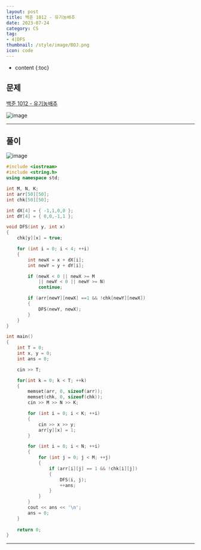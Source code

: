 ```yaml
---
layout: post
title: 백준 1012 - 유기농배추
date: 2023-07-24
category: CS
tag:
- 4|DFS
thumbnail: /style/image/BOJ.png
icon: code
---
```


* content
{:toc}

## 문제

[백준 1012 - 유기농배추](https://www.acmicpc.net/problem/1012)  

![image](https://github.com/ssonsonya/ssonsonya.github.io/assets/116151781/51ea4a91-eb43-43ca-acf6-0ec2e7de5eaa)
  
***
  
## 풀이

![image](https://github.com/ssonsonya/ssonsonya.github.io/assets/116151781/360f4f61-1c54-4861-b5a0-a2cfd6a2413a)
  
```cpp
#include <iostream>
#include <string.h>
using namespace std;

int M, N, K;
int arr[50][50];
int chk[50][50];

int dX[4] = { -1,1,0,0 };
int dY[4] = { 0,0,-1,1 };

void DFS(int y, int x)
{
	chk[y][x] = true;

	for (int i = 0; i < 4; ++i)
	{
		int newX = x + dX[i];
		int newY = y + dY[i];

		if (newX < 0 || newX >= M
			|| newY < 0 || newY >= N)
			continue;

		if (arr[newY][newX] ==1 && !chk[newY][newX])
		{
			DFS(newY, newX);
		}
	}
}

int main()
{
    int T = 0;
	int x, y = 0;
	int ans = 0;

	cin >> T;

	for(int k = 0; k < T; ++k)
	{
        memset(arr, 0, sizeof(arr));
		memset(chk, 0, sizeof(chk));
		cin >> M >> N >> K;

		for (int i = 0; i < K; ++i)
		{
			cin >> x >> y;
			arr[y][x] = 1;
		}

		for (int i = 0; i < N; ++i)
		{
			for (int j = 0; j < M; ++j)
			{
				if (arr[i][j] == 1 && !chk[i][j])
				{
					DFS(i, j);
					++ans;
				}
			}
		}
		cout << ans << '\n';
		ans = 0;
	}
    
    return 0;
}
```
  
***